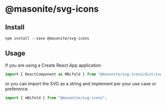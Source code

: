 # @masonite/svg-icons

## Install

```shell
npm install --save @masonite/svg-icons
```

## Usage

If you are using a Create React App application

```js
import { ReactComponent as MBifold } from "@masonite/svg-icons/dist/svg/bifold.svg";
```

or you can import the SVG as a string and implement per your use case or preference.

```js
import { mBifold } from "@masonite/svg-icons";
```
